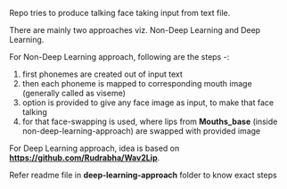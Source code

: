Repo tries to produce talking face taking input from text file.

There are mainly two approaches viz. Non-Deep Learning and Deep Learning.

For Non-Deep Learning approach, following are the steps -:
1) first phonemes are created out of input text
2) then each phoneme is mapped to corresponding mouth image (generally called as viseme)
3) option is provided to give any face image as input, to make that face talking
4) for that face-swapping is used, where lips from **Mouths_base** (inside non-deep-learning-approach) are swapped with provided image

For Deep Learning approach, idea is based on **https://github.com/Rudrabha/Wav2Lip**.

Refer readme file in **deep-learning-approach** folder to know exact steps 